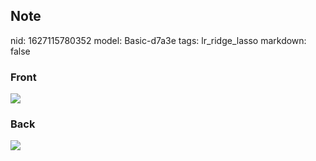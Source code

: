 ## Note
nid: 1627115780352
model: Basic-d7a3e
tags: lr_ridge_lasso
markdown: false

### Front
<img src="paste-0771329dd438087e67e12b52d5da3d627c8ddff5.jpg">

### Back
<img src="paste-2f9682b480c471bd1a24fdfbe51d46e3a4f1d871.jpg">
